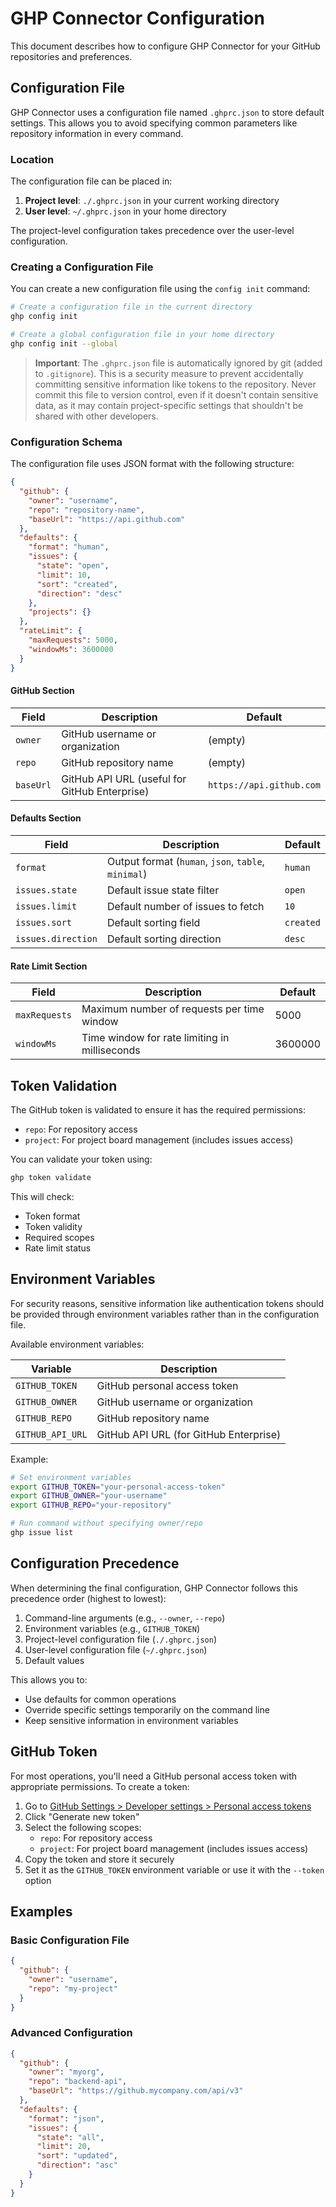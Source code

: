 # GHP Connector Configuration

This document describes how to configure GHP Connector for your GitHub repositories and preferences.

## Configuration File

GHP Connector uses a configuration file named `.ghprc.json` to store default settings. This allows you to avoid specifying common parameters like repository information in every command.

### Location

The configuration file can be placed in:

1. **Project level**: `./.ghprc.json` in your current working directory
2. **User level**: `~/.ghprc.json` in your home directory

The project-level configuration takes precedence over the user-level configuration.

### Creating a Configuration File

You can create a new configuration file using the `config init` command:

```bash
# Create a configuration file in the current directory
ghp config init

# Create a global configuration file in your home directory
ghp config init --global
```

> **Important**: The `.ghprc.json` file is automatically ignored by git (added to `.gitignore`). This is a security measure to prevent accidentally committing sensitive information like tokens to the repository. Never commit this file to version control, even if it doesn't contain sensitive data, as it may contain project-specific settings that shouldn't be shared with other developers.

### Configuration Schema

The configuration file uses JSON format with the following structure:

```json
{
  "github": {
    "owner": "username",
    "repo": "repository-name",
    "baseUrl": "https://api.github.com"
  },
  "defaults": {
    "format": "human",
    "issues": {
      "state": "open",
      "limit": 10,
      "sort": "created",
      "direction": "desc"
    },
    "projects": {}
  },
  "rateLimit": {
    "maxRequests": 5000,
    "windowMs": 3600000
  }
}
```

#### GitHub Section

| Field     | Description                                   | Default                  |
| --------- | --------------------------------------------- | ------------------------ |
| `owner`   | GitHub username or organization               | (empty)                  |
| `repo`    | GitHub repository name                        | (empty)                  |
| `baseUrl` | GitHub API URL (useful for GitHub Enterprise) | `https://api.github.com` |

#### Defaults Section

| Field              | Description                                         | Default   |
| ------------------ | --------------------------------------------------- | --------- |
| `format`           | Output format (`human`, `json`, `table`, `minimal`) | `human`   |
| `issues.state`     | Default issue state filter                          | `open`    |
| `issues.limit`     | Default number of issues to fetch                   | `10`      |
| `issues.sort`      | Default sorting field                               | `created` |
| `issues.direction` | Default sorting direction                           | `desc`    |

#### Rate Limit Section

| Field         | Description                                   | Default |
| ------------- | --------------------------------------------- | ------- |
| `maxRequests` | Maximum number of requests per time window    | 5000    |
| `windowMs`    | Time window for rate limiting in milliseconds | 3600000 |

## Token Validation

The GitHub token is validated to ensure it has the required permissions:

- `repo`: For repository access
- `project`: For project board management (includes issues access)

You can validate your token using:

```bash
ghp token validate
```

This will check:

- Token format
- Token validity
- Required scopes
- Rate limit status

## Environment Variables

For security reasons, sensitive information like authentication tokens should be provided through environment variables rather than in the configuration file.

Available environment variables:

| Variable         | Description                            |
| ---------------- | -------------------------------------- |
| `GITHUB_TOKEN`   | GitHub personal access token           |
| `GITHUB_OWNER`   | GitHub username or organization        |
| `GITHUB_REPO`    | GitHub repository name                 |
| `GITHUB_API_URL` | GitHub API URL (for GitHub Enterprise) |

Example:

```bash
# Set environment variables
export GITHUB_TOKEN="your-personal-access-token"
export GITHUB_OWNER="your-username"
export GITHUB_REPO="your-repository"

# Run command without specifying owner/repo
ghp issue list
```

## Configuration Precedence

When determining the final configuration, GHP Connector follows this precedence order (highest to lowest):

1. Command-line arguments (e.g., `--owner`, `--repo`)
2. Environment variables (e.g., `GITHUB_TOKEN`)
3. Project-level configuration file (`./.ghprc.json`)
4. User-level configuration file (`~/.ghprc.json`)
5. Default values

This allows you to:

- Use defaults for common operations
- Override specific settings temporarily on the command line
- Keep sensitive information in environment variables

## GitHub Token

For most operations, you'll need a GitHub personal access token with appropriate permissions. To create a token:

1. Go to [GitHub Settings > Developer settings > Personal access tokens](https://github.com/settings/tokens)
2. Click "Generate new token"
3. Select the following scopes:
   - `repo`: For repository access
   - `project`: For project board management (includes issues access)
4. Copy the token and store it securely
5. Set it as the `GITHUB_TOKEN` environment variable or use it with the `--token` option

## Examples

### Basic Configuration File

```json
{
  "github": {
    "owner": "username",
    "repo": "my-project"
  }
}
```

### Advanced Configuration

```json
{
  "github": {
    "owner": "myorg",
    "repo": "backend-api",
    "baseUrl": "https://github.mycompany.com/api/v3"
  },
  "defaults": {
    "format": "json",
    "issues": {
      "state": "all",
      "limit": 20,
      "sort": "updated",
      "direction": "asc"
    }
  }
}
```
